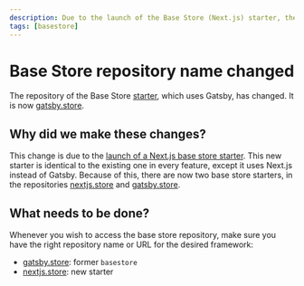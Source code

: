 ```yaml
---
description: Due to the launch of the Base Store (Next.js) starter, the repository of the existing Base Store, which used Gatsby, has changed.
tags: [basestore]
---
```


# Base Store repository name changed

The repository of the Base Store [starter](https://www.faststore.dev/starters), which uses Gatsby, has changed. It is now [gatsby.store](https://github.com/vtex-sites/gatsby.store).

## Why did we make these changes?

This change is due to the [launch of a Next.js base store starter](https://faststore.dev/releases/2022/04/29/basestore). This new starter is identical to the existing one in every feature, except it uses Next.js instead of Gatsby. Because of this, there are now two base store starters, in the repositories [nextjs.store](https://github.com/vtex-sites/nextjs.store) and [gatsby.store](https://github.com/vtex-sites/gatsby.store).

## What needs to be done?

Whenever you wish to access the base store repository, make sure you have the right repository name or URL for the desired framework:
- [gatsby.store](https://github.com/vtex-sites/gatsby.store): former `basestore`
- [nextjs.store](https://github.com/vtex-sites/nextjs.store): new starter
